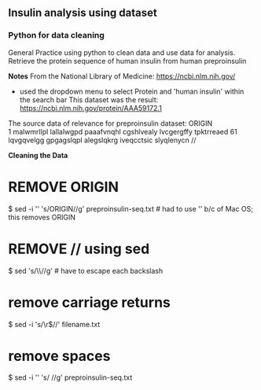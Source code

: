 ## Insulin analysis using dataset
### Python for data cleaning

General
Practice using python to clean data and use data for analysis.
Retrieve the protein sequence of human insulin from human preproinsulin

**Notes**
From the National Library of Medicine: https://ncbi.nlm.nih.gov/
- used the dropdown menu to select Protein and 'human insulin' within the search bar
This dataset was the result: https://ncbi.nlm.nih.gov/protein/AAA59172.1

The source data of relevance for preproinsulin dataset:
ORIGIN      
        1 malwmrllpl lallalwgpd paaafvnqhl cgshlvealy lvcgergffy tpktrreaed
       61 lqvgqvelgg gpgagslqpl alegslqkrg iveqcctsic slyqlenycn
//

**Cleaning the Data**
# REMOVE ORIGIN
$ sed -i '' 's/ORIGIN//g' preproinsulin-seq.txt # had to use '' b/c of Mac OS; this removes ORIGIN

# REMOVE // using sed
$ sed 's/\\\\//g' # have to escape each backslash

# remove carriage returns
$ sed -i 's/\r$//' filename.txt

# remove spaces
$ sed -i '' 's/ //g' preproinsulin-seq.txt